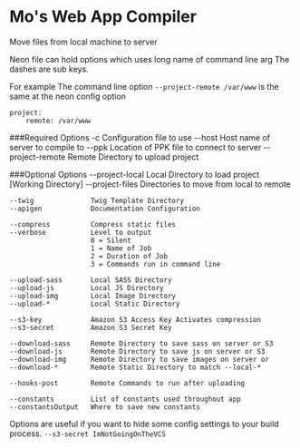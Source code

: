 # Mo's Web App Compiler
Move files from local machine to server

Neon file can hold options which uses long name of command line arg
The dashes are sub keys.

For example
The command line option ```--project-remote /var/www``` is the same at the neon config option
```
project:
	remote: /var/www
```

###Required Options
	-c						Configuration file to use
	--host				Host name of server to compile to
	--ppk				Location of PPK file to connect to server
	--project-remote	Remote Directory to upload project


###Optional Options
	--project-local		Local Directory to load project [Working Directory]
	--project-files		Directories to move from local to remote

	--twig				Twig Template Directory
	--apigen			Documentation Configuration

	--compress			Compress static files
	--verbose			Level to output
						0 = Silent
						1 = Name of Job
						2 = Duration of Job
						3 = Commands run in command line

	--upload-sass		Local SASS Directory
	--upload-js			Local JS Directory
	--upload-img		Local Image Directory
	--upload-*			Local Static Directory

	--s3-key			Amazon S3 Access Key Activates compression
	--s3-secret			Amazon S3 Secret Key

	--download-sass		Remote Directory to save sass on server or S3
	--download-js		Remote Directory to save js on server or S3
	--download-img		Remote Directory to save images on server or 
	--download-*		Remote Static Directory to match --local-*

	--hooks-post		Remote Commands to run after uploading

	--constants			List of constants used throughout app
	--constantsOutput	Where to save new constants

Options are useful if you want to hide some config settings to your build process.
	```--s3-secret ImNotGoingOnTheVCS```